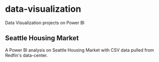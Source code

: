 # data-visualization
Data Visualization projects on Power BI

## Seattle Housing Market
A Power BI analysis on Seattle Housing Market with CSV data pulled from Redfin's data-center.
